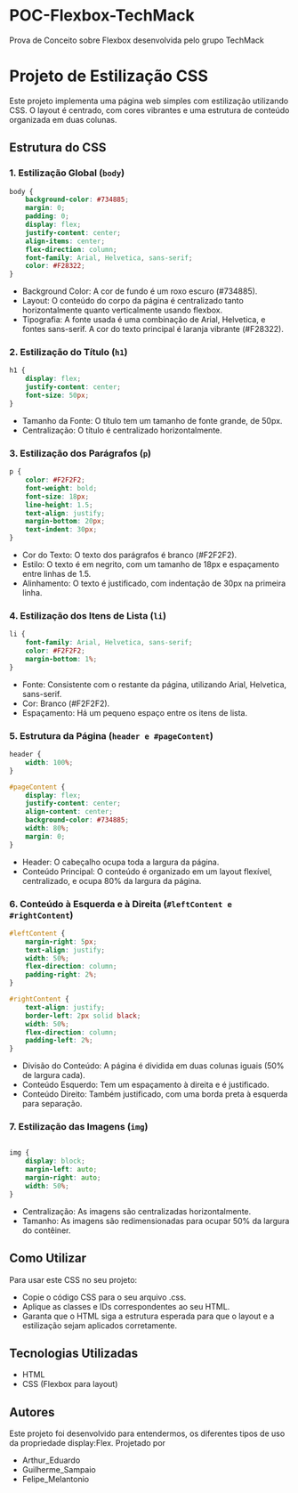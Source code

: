 # POC-Flexbox-TechMack
Prova de Conceito sobre Flexbox desenvolvida pelo grupo TechMack
# Projeto de Estilização CSS

Este projeto implementa uma página web simples com estilização utilizando CSS. O layout é centrado, com cores vibrantes e uma estrutura de conteúdo organizada em duas colunas.

## Estrutura do CSS

### 1. Estilização Global (`body`)

```css
body {
    background-color: #734885;
    margin: 0;
    padding: 0;
    display: flex;
    justify-content: center;
    align-items: center;
    flex-direction: column;
    font-family: Arial, Helvetica, sans-serif;
    color: #F28322;
}
```


- Background Color: A cor de fundo é um roxo escuro (#734885).
- Layout: O conteúdo do corpo da página é centralizado tanto horizontalmente quanto verticalmente usando flexbox.
- Tipografia: A fonte usada é uma combinação de Arial, Helvetica, e fontes sans-serif. A cor do texto principal é laranja vibrante (#F28322).
  
### 2. Estilização do Título (`h1`)

```css
h1 {
    display: flex;
    justify-content: center;
    font-size: 50px;
}
```
- Tamanho da Fonte: O título tem um tamanho de fonte grande, de 50px.
- Centralização: O título é centralizado horizontalmente.
  
### 3. Estilização dos Parágrafos (`p`)

```css
p {
    color: #F2F2F2;
    font-weight: bold;
    font-size: 18px;
    line-height: 1.5;
    text-align: justify;
    margin-bottom: 20px;
    text-indent: 30px;
}
```
- Cor do Texto: O texto dos parágrafos é branco (#F2F2F2).
- Estilo: O texto é em negrito, com um tamanho de 18px e espaçamento entre linhas de 1.5.
- Alinhamento: O texto é justificado, com indentação de 30px na primeira linha.

### 4. Estilização dos Itens de Lista (`li`)
```css
li {
    font-family: Arial, Helvetica, sans-serif;
    color: #F2F2F2;
    margin-bottom: 1%;
}
```
- Fonte: Consistente com o restante da página, utilizando Arial, Helvetica, sans-serif.
- Cor: Branco (#F2F2F2).
- Espaçamento: Há um pequeno espaço entre os itens de lista.

### 5. Estrutura da Página (`header e #pageContent`)
```css
header {
    width: 100%;
}

#pageContent {
    display: flex;
    justify-content: center;
    align-content: center;
    background-color: #734885;
    width: 80%;
    margin: 0;
}
```
- Header: O cabeçalho ocupa toda a largura da página.
- Conteúdo Principal: O conteúdo é organizado em um layout flexível, centralizado, e ocupa 80% da largura da página.

### 6. Conteúdo à Esquerda e à Direita (`#leftContent e #rightContent`)
```css
#leftContent {
    margin-right: 5px;
    text-align: justify;
    width: 50%;
    flex-direction: column;
    padding-right: 2%;
}

#rightContent {
    text-align: justify;
    border-left: 2px solid black;
    width: 50%;
    flex-direction: column;
    padding-left: 2%;
}
```
- Divisão do Conteúdo: A página é dividida em duas colunas iguais (50% de largura cada).
- Conteúdo Esquerdo: Tem um espaçamento à direita e é justificado.
- Conteúdo Direito: Também justificado, com uma borda preta à esquerda para separação.

### 7. Estilização das Imagens (`img`)
```css

img {
    display: block;
    margin-left: auto;
    margin-right: auto;
    width: 50%;
}
```
- Centralização: As imagens são centralizadas horizontalmente.
- Tamanho: As imagens são redimensionadas para ocupar 50% da largura do contêiner.

## Como Utilizar
Para usar este CSS no seu projeto:

- Copie o código CSS para o seu arquivo .css.
- Aplique as classes e IDs correspondentes ao seu HTML.
- Garanta que o HTML siga a estrutura esperada para que o layout e a estilização sejam aplicados corretamente.
## Tecnologias Utilizadas
- HTML
- CSS (Flexbox para layout)
## Autores
Este projeto foi desenvolvido para entendermos, os diferentes tipos de uso da propriedade display:Flex.
Projetado por
- Arthur_Eduardo
- Guilherme_Sampaio
- Felipe_Melantonio 


 

